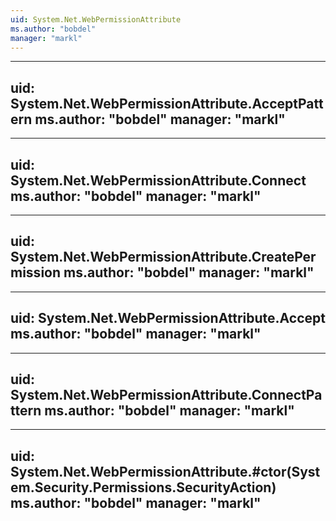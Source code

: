 ```yaml
---
uid: System.Net.WebPermissionAttribute
ms.author: "bobdel"
manager: "markl"
---
```


---
uid: System.Net.WebPermissionAttribute.AcceptPattern
ms.author: "bobdel"
manager: "markl"
---

---
uid: System.Net.WebPermissionAttribute.Connect
ms.author: "bobdel"
manager: "markl"
---

---
uid: System.Net.WebPermissionAttribute.CreatePermission
ms.author: "bobdel"
manager: "markl"
---

---
uid: System.Net.WebPermissionAttribute.Accept
ms.author: "bobdel"
manager: "markl"
---

---
uid: System.Net.WebPermissionAttribute.ConnectPattern
ms.author: "bobdel"
manager: "markl"
---

---
uid: System.Net.WebPermissionAttribute.#ctor(System.Security.Permissions.SecurityAction)
ms.author: "bobdel"
manager: "markl"
---
